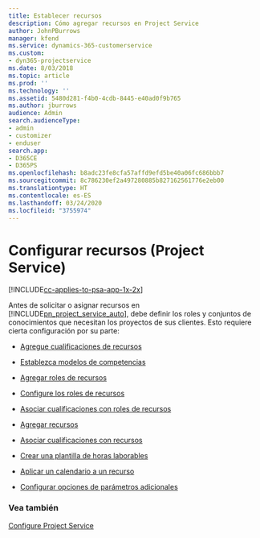 ```yaml
---
title: Establecer recursos
description: Cómo agregar recursos en Project Service
author: JohnPBurrows
manager: kfend
ms.service: dynamics-365-customerservice
ms.custom:
- dyn365-projectservice
ms.date: 8/03/2018
ms.topic: article
ms.prod: ''
ms.technology: ''
ms.assetid: 5480d281-f4b0-4cdb-8445-e40ad0f9b765
ms.author: jburrows
audience: Admin
search.audienceType:
- admin
- customizer
- enduser
search.app:
- D365CE
- D365PS
ms.openlocfilehash: b8adc23fe8cfa57affd9efd5be40a06fc686bbb7
ms.sourcegitcommit: 8c786230ef2a497280885b827162561776e2eb00
ms.translationtype: HT
ms.contentlocale: es-ES
ms.lasthandoff: 03/24/2020
ms.locfileid: "3755974"
---
```

# <a name="set-up-resources-project-service"></a>Configurar recursos (Project Service)

[!INCLUDE[cc-applies-to-psa-app-1x-2x](../includes/cc-applies-to-psa-app-1x-2x.md)]

Antes de solicitar o asignar recursos en [!INCLUDE[pn_project_service_auto](../includes/pn-project-service-auto.md)], debe definir los roles y conjuntos de conocimientos que necesitan los proyectos de sus clientes. Esto requiere cierta configuración por su parte:  
  
-   [Agregue cualificaciones de recursos](../project-service/add-resource-skills.md)  
  
-   [Establezca modelos de competencias](../project-service/set-up-proficiency-models.md)  
  
-   [Agregar roles de recursos](../project-service/add-resource-roles.md)  
  
-   [Configure los roles de recursos](../project-service/configure-resource-roles.md)  
  
-   [Asociar cualificaciones con roles de recursos](../project-service/associate-skills-with-resource-roles.md)  
  
-   [Agregar recursos](../project-service/add-resources.md)  
  
-   [Asociar cualificaciones con recursos](../project-service/associate-skills-with-resources.md)  
  
-   [Crear una plantilla de horas laborables](../project-service/create-work-hours-template.md)  
  
-   [Aplicar un calendario a un recurso](../project-service/apply-calendar-resource.md)  
  
-   [Configurar opciones de parámetros adicionales](../project-service/configure-additional-parameters-settings.md)  
  
### <a name="see-also"></a>Vea también  
 [Configure Project Service](../project-service/configure.md)
